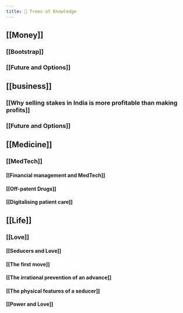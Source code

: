 ```yaml
---
title: 🌲 Trees of Knowledge
---
```


## [[Money]]
### [[Bootstrap]]
### [[Future and Options]]
## [[business]]
### [[Why selling stakes in India is more profitable than making profits]]
### [[Future and Options]]
## [[Medicine]]
### [[MedTech]]
#### [[Financial management and MedTech]]
#### [[Off-patent Drugs]]
#### [[Digitalising patient care]]
## [[Life]]
### [[Love]]
#### [[Seducers and Love]]
#### [[The first move]]
#### [[The irrational prevention of an advance]]
#### [[The physical features of a seducer]]
#### [[Power and Love]]
